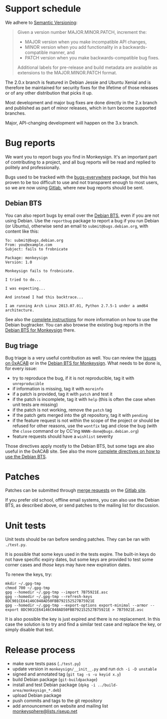 Support schedule
================

We adhere to [Semantic Versioning][]:

> Given a version number MAJOR.MINOR.PATCH, increment the:
> 
> * MAJOR version when you make incompatible API changes,
> * MINOR version when you add functionality in a backwards-compatible manner, and
> * PATCH version when you make backwards-compatible bug fixes.
> 
> Additional labels for pre-release and build metadata are available as extensions to the MAJOR.MINOR.PATCH format.

[Semantic Versioning]: http://semver.org/

The 2.0.x branch is featured in Debian Jessie and Ubuntu Xenial and is
therefore be maintained for security fixes for the lifetime of those
releases or of any other distribution that picks it up.

Most development and major bug fixes are done directly in the 2.x
branch and published as part of minor releases, which in turn become
supported branches.

Major, API-changing development will happen on the 3.x branch.

Bug reports
===========

We want you to report bugs you find in Monkeysign. It's an important
part of contributing to a project, and all bug reports will be read
and replied to politely and professionally.

Bugs used to be tracked with the [bugs-everywhere][] package, but this
has proven to be too difficult to use and not transparent enough to
most users, so we are now using [Gitlab][], where new bug reports
should be sent.

 [bugs-everywhere]: http://bugseverywhere.org/
 [Gitlab]: https://0xacab.org/monkeysphere/monkeysign/issues

Debian BTS
----------

You can also report bugs by email over the [Debian BTS][], even if you
are not using Debian. Use the `reportbug` package to report a bug if
you run Debian (or Ubuntu), otherwise send an email to
`submit@bugs.debian.org`, with content like this:

    To: submit@bugs.debian.org
    From: you@example.com
    Subject: fails to frobnicate
    
    Package: monkeysign
    Version: 1.0
      
    Monkeysign fails to frobnicate.
    
    I tried to do...
    
    I was expecting...
    
    And instead I had this backtrace...
    
    I am running Arch Linux 2013.07.01, Python 2.7.5-1 under a amd64
    architecture.

See also the [complete instructions][] for more information on how to
use the Debian bugtracker. You can also
browse the existing bug reports in the [Debian BTS for Monkeysign][] there.

 [Debian BTS]: http://bugs.debian.org/
 [complete instructions]: http://www.debian.org/Bugs/Reporting
 [Debian BTS for Monkeysign]: http://bugs.debian.org/monkeysign

Bug triage
----------

Bug triage is a very useful contribution as well. You can review the
[issues on 0xACAB][] or in the [Debian BTS for Monkeysign][]. What
needs to be done is, for every issue:

* try to reproduce the bug, if it is not reproducible, tag it with
  `unreproducible`
* if information is missing, tag it with `moreinfo`
* if a patch is provided, tag it with `patch` and test it
* if the patch is incomplete, tag it with `help` (this is often the
  case when unit tests are missing)
* if the patch is not working, remove the `patch` tag
* if the patch gets merged into the git repository, tag it with
  `pending`
* if the feature request is not within the scope of the project or
  should be refused for other reasons, use the `wontfix` tag and close
  the bug (with the `close` command or by CC'ing
  `NNNN-done@bugs.debian.org`)
* feature requests should have a `wishlist` severity

Those directives apply mostly to the Debian BTS, but some tags are
also useful in the 0xACAB site. See also the more
[complete directives on how to use the Debian BTS](https://www.debian.org/Bugs/Developer).

[issues on 0xACAB]: https://0xacab.org/monkeysphere/monkeysign/issues

Patches
=======

Patches can be submitted through [merge requests][] on the
[Gitlab site][].

[Gitlab site]: https://0xacab.org/monkeysphere/monkeysign/
[merge requests]: https://0xacab.org/monkeysphere/monkeysign/merge_requests

If you prefer old school, offline email systems, you can also use the
Debian BTS, as described above, or send patches to the mailing list
for discussion.

Unit tests
==========

Unit tests should be ran before sending patches. They can be ran with
`./test.py`.

It is possible that some keys used in the tests expire. The built-in
keys do not have specific expiry dates, but some keys are provided to
test some corner cases and *those* keys may have new expiration dates.

To renew the keys, try:

    mkdir ~/.gpg-tmp
    chmod 700 ~/.gpg-tmp
    gpg --homedir ~/.gpg-tmp --import 7B75921E.asc
    gpg --homedir ~/.gpg-tmp --refresh-keys 8DC901CE64146C048AD50FBB792152527B75921E
    gpg --homedir ~/.gpg-tmp --export-options export-minimal --armor --export 8DC901CE64146C048AD50FBB792152527B75921E > 7B75921E.asc

It is also possible the key is just expired and there is no
replacement. In this case the solution is to try and find a similar
test case and replace the key, or simply disable that test.

Release process
===============

 * make sure tests pass (`./test.py`)
 * update version in `monkeysign/__init__.py` and run `dch -i -D unstable`
 * signed and annotated tag (`git tag -s -u keyid x.y`)
 * build Debian package (`git-buildpackage`)
 * install and test Debian package (`dpkg -i ../build-area/monkeysign_*.deb`)
 * upload Debian package
 * push commits and tags to the git repository
 * add announcement on website and mailing list <monkeysphere@lists.riseup.net>
